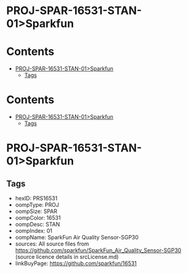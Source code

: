 
PROJ-SPAR-16531-STAN-01>Sparkfun
================================

Contents
========

* [PROJ-SPAR-16531-STAN-01>Sparkfun](#proj-spar-16531-stan-01sparkfun)
	* [Tags](#tags)

Contents
========

* [PROJ-SPAR-16531-STAN-01>Sparkfun](#proj-spar-16531-stan-01sparkfun)
	* [Tags](#tags)

# PROJ-SPAR-16531-STAN-01>Sparkfun

## Tags

- hexID: PRS16531
- oompType: PROJ
- oompSize: SPAR
- oompColor: 16531
- oompDesc: STAN
- oompIndex: 01
- oompName: SparkFun Air Quality Sensor-SGP30
- sources: All source files from https://github.com/sparkfun/SparkFun_Air_Quality_Sensor-SGP30 (source licence details in srcLicense.md)
- linkBuyPage: https://github.com/sparkfun/16531

